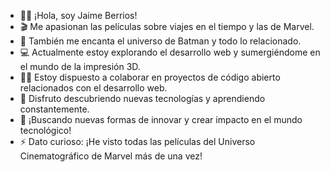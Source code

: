 - 👋🏼 ¡Hola, soy Jaime Berrios!
- 🎬 Me apasionan las películas sobre viajes en el tiempo y las de Marvel.
- 🦇 También me encanta el universo de Batman y todo lo relacionado.
- 💻 Actualmente estoy explorando el desarrollo web y sumergiéndome en el mundo de la impresión 3D.
- 🤝🏼 Estoy dispuesto a colaborar en proyectos de código abierto relacionados con el desarrollo web.
- 🌟 Disfruto descubriendo nuevas tecnologías y aprendiendo constantemente.
- 🔭 ¡Buscando nuevas formas de innovar y crear impacto en el mundo tecnológico!
- ⚡ Dato curioso: ¡He visto todas las películas del Universo Cinematográfico de Marvel más de una vez!
